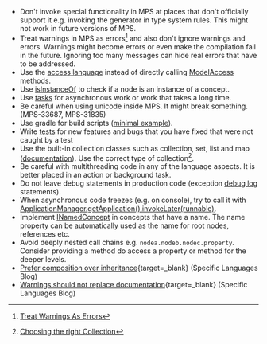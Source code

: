 - Don't invoke special functionality in MPS at places that don't officially support it e.g. invoking the generator in type system rules. This might not work in future versions of MPS.
- Treat warnings in MPS as errors[^1] and also don't ignore warnings and errors. Warnings might become errors or even make the compilation fail in the future. Ignoring too many messages can hide real errors that have to be addressed.
- Use the [access language](https://www.jetbrains.com/help/mps/smodel-language.html#accesslanguage) instead of directly calling [ModelAccess](http://127.0.0.1:63320/node?ref=8865b7a8-5271-43d3-884c-6fd1d9cfdd34%2Fjava%3Aorg.jetbrains.mps.openapi.module%28MPS.OpenAPI%2F%29%2F%7EModelAccess) methods.
- Use [isInstanceOf](http://127.0.0.1:63320/node?ref=r%3A00000000-0000-4000-0000-011c89590301%28jetbrains.mps.lang.smodel.structure%29%2F1139621453865) to check if a node is an instance of a concept.
- Use [tasks](https://www.jetbrains.com/help/mps/progress-indicators.html#asynchronoustasks) for asynchronous work or work that takes a long time.
- Be careful when using unicode inside MPS. It might break something. (MPS-33687, MPS-31835)
- Use gradle for build scripts ([minimal example](https://gist.github.com/coolya/46706883a6563f0d63527baed8091d75)).
- Write [tests](https://www.jetbrains.com/help/mps/testing-languages.html) for new features and bugs that you have fixed that were not caught by a test
- Use the built-in collection classes such as collection, set, list and map ([documentation](https://www.jetbrains.com/help/mps/collections-language.html)). Use the correct type of collection[^2].
- Be careful with multithreading code in any of the language aspects. It is better placed in an action or background task.
- Do not leave debug statements in production code (exception [debug log](http://127.0.0.1:63320/node?ref=r%3A00000000-0000-4000-0000-011c8959057f%28jetbrains.mps.baseLanguage.logging.structure%29%2F2034914114981261497) statements).
- When asynchronous code freezes (e.g. on console), try to call it with [ApplicationManager.getApplication().invokeLater(runnable)](http://127.0.0.1:63320/node?ref=498d89d2-c2e9-11e2-ad49-6cf049e62fe5%2Fjava%3Acom.intellij.openapi.application%28MPS.IDEA%2F%29%2F%7EApplication.invokeLater%2528java.lang.Runnable%2529).
- Implement [INamedConcept](http://127.0.0.1:63320/node?ref=r%3A00000000-0000-4000-0000-011c89590288%28jetbrains.mps.lang.core.structure%29%2F1169194658468) in concepts that have a name. The name property can be automatically used as the name for root nodes, references etc.
- Avoid deeply nested call chains e.g. `nodea.nodeb.nodec.property`. Consider providing a method do access a property or method for the deeper levels.
- [Prefer composition over inheritance](https://specificlanguages.com/posts/prefer-composition-over-inheritance/){target=_blank} (Specific Languages Blog)
- [Warnings should not replace documentation](https://specificlanguages.com/posts/2022-03/07-warnings-should-not-replace-documentation/){target=_blank} (Specific Languages Blog)

[^1]:[Treat Warnings As Errors](https://blog.submain.com/treat-warnings-errors/)
[^2]:[Choosing the right Collection](http://www.javapractices.com/topic/TopicAction.do?Id=65)